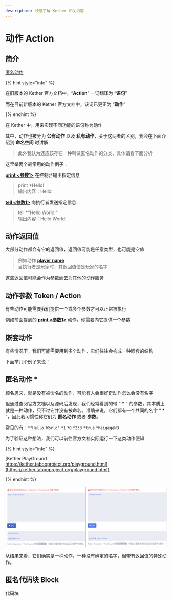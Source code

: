 ```yaml
---
description: 快速了解 Kether 相关内容
---
```


# 动作 Action

## 简介

[匿名动作](https://lanscarlos.gitbook.io/vulpecular/kether-tuo-zhan/qucik-start/action#ni-ming-dong-zuo)

{% hint style="info" %}

在旧版本的 Kether 官方文档中，“**Action**” 一词翻译为 “**语句**”

而在目前新版本的 Kether 官方文档中，该词已更正为 “**动作**”

{% endhint %}

在 Kether 中，用来实现不同功能的语句称为动作

其中，动作也被分为 **公有动作** 以及 **私有动作**，关于这两者的区别，我会在下面介绍到 **命名空间** 时讲解

> 此外我认为还应该存在一种叫做匿名动作的分类，具体请看下面分析

这里举两个最常用的动作例子：

[**print <参数1>**](https://kether.tabooproject.org/list.html#Print) 在控制台输出指定信息
> print *Hello!<br>
> 输出内容：Hello!

[**tell <参数1>**](https://kether.tabooproject.org/list.html#Tell) 向执行者发送指定信息
> tell *"Hello World!"<br>
> 输出内容：Hello World!

## 动作返回值

大部分动作都会有它的返回值，返回值可能是任意类型，也可能是空值

> 例如动作 [**player name**](https://kether.tabooproject.org/list.html#Name) <br>
> 当执行者是玩家时，其返回值便是玩家的名字

这些返回值可能会作为参数而去为其他的动作服务

## 动作参数 Token / Action

有些动作可能需要我们提供一个或多个参数才可以正常被执行

例如前面提到的 [**print <参数1>**](https://kether.tabooproject.org/list.html#Print) 动作，你需要向它提供一个参数

## 嵌套动作

有些情况下，我们可能需要用到多个动作，它们往往会构成一种嵌套的结构

下面举几个例子来说：

## 匿名动作 *

顾名思义，就是没有被命名的动作，可能有人会很好奇动作怎么会没有名字

但通过查阅官方文档以及源码后发现，我们经常看到的带 “ **\*** ” 的参数，其本质上就是一种动作，只不过它并没有被命名。准确来说，它们都有一个共同的名字 “ **\*** ”，因此我习惯性称它们为 **匿名动作** 或者 **参数**。

常见的有：`*"Hello World"` `*1` `*0` `*233` `*true` `*heigegeNB`

为了验证这种想法，我们可以前往官方文档实际运行一下这类动作便知

{% hint style="info" %}

[Kether PlayGround<br>https://kether.tabooproject.org/playground.html](https://kether.tabooproject.org/playground.html)

{% endhint %}

![对比运行演示](../../resources/quick-start/14191722.png)

从结果来看，它们确实是一种动作，一种没有确定的名字，但带有返回值的特殊动作。

## 匿名代码块 Block

代码块